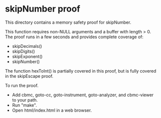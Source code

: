 skipNumber proof
==============

This directory contains a memory safety proof for skipNumber.

This function requires non-NULL arguments and a buffer with length > 0.
The proof runs in a few seconds and provides complete coverage of:
* skipDecimals()
* skipDigits()
* skipExponent()
* skipNumber()

The function hexToInt() is partially covered in this proof, but is
fully covered in the skipEscape proof.

To run the proof.
* Add cbmc, goto-cc, goto-instrument, goto-analyzer, and cbmc-viewer
  to your path.
* Run "make".
* Open html/index.html in a web browser.

